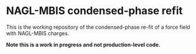 # NAGL-MBIS condensed-phase refit

This is the working repository of the condensed-phase re-fit of a force field with NAGL-MBIS charges.

**Note this is a work in progress and not production-level code.**
